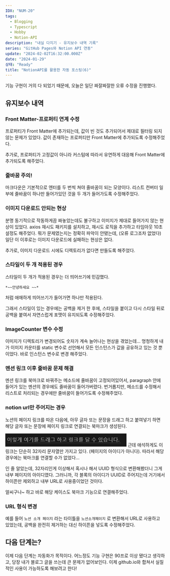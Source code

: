 ```yaml
---
IDX: "NUM-20"
tags:
  - Blogging
  - Typescript
  - Hobby
  - Notion-API
description: "내실 다지기 - 유지보수 내역 기록"
series: "GitHub Pages와 Notion API 연동"
update: "2024-02-02T16:32:00.000Z"
date: "2024-01-29"
상태: "Ready"
title: "NotionAPI를 활용한 자동 포스팅(6)"
---
```

기능 구현이 거의 다 되었기 때문에, 오늘은 일단 짜잘짜잘한 오류 수정을 진행했다. 

## 유지보수 내역

### Front Matter-프로퍼티 연계 수정

프로퍼티가 Front Matter에 추가되는데, 값이 빈 것도 추가되어서 제대로 필터링 되지 않는 문제가 있었다. 값이 존재하는 프로퍼티만 Front Matter에 추가되도록 수정해주었다. 

추가로, 프로퍼티가 고정값이 아니라 커스텀에 따라서 유연하게 대응해 Front Matter에 추가되도록 해주었다. 

### 줄바꿈 주의!

마크다운은 기본적으로 엔터를 두 번씩 쳐야 줄바꿈이 되는 모양이다. 리스트 컨버터 일부에 줄바꿈이 하나만 들어가있던 것을 두 개가 들어가도록 수정해주었다. 

### 이미지 다운로드 안되는 현상

분명 동기적으로 작동하게끔 짜놓았는데도 불구하고 이미지가 제대로 들어가지 않는 현상이 있었다.  axios 재시도 패키지를 설치하고, 재시도 로직을 추가하고 타임아웃 10초 설정도 해주었다. 뭐가 문제였는지는 정확히 파악이 안됐는데, (오류 로그조차 없었다) 일단 이 이후로는 이미지 다운로드에 실패하는 현상은 없다. 

추가로, 이미지 다운로드 시에도 디렉토리가 없다면 만들도록 해주었다. 

### 스타일이 두 개 적용된 경우 

스타일이 두 개가 적용된 경우는 더 띄어쓰기에 민감했다. 

```plain text
*~~안녕하세요 ~~*
```

처럼 애매하게 띄어쓰기가 들어가면 하나만 적용된다. 

그래서 스타일이 있는 경우에는 공백을 제거 한 후에, 스타일을 붙이고 다시 스타일 뒤로 공백을 붙여서 자연스럽게 포맷이 유지되도록 수정해주었다. 

### ImageCounter 변수 수정

이미지가 디렉토리가 변경되어도 숫자가 계속 늘어나는 현상을 겪었는데… 멍청하게 내가 이미지 카운터를 static 변수로 선언해서 모든 인스턴스가 값을 공유하고 있는 것 뿐이었다. 바로 인스턴스 변수로 변경 해주었다. 

### 멘션 링크 이후 줄바꿈 문제 해결

멘션 링크를 북마크로 바꿔주는 메소드에 줄바꿈이 고정되어있어서, paragraph 안에 들어가 있는 멘션의 경우에도 줄바꿈이 들어가버렸다. 번거롭지만, 메소드를 수정해서 리스트로 처리되는 경우에만 줄바꿈이 들어가도록 수정해주었다. 

### notion url만 주어지는 경우

노션의 페이지 링크를 따온 다음에, 아무 글자 또는 문장을 드래그 하고 붙여넣기 하면 해당 글자 또는 문장에 페이지 링크로 연결되는 북마크가 생성된다. 

![이렇게, 이 하이퍼링크는 노션 내부의 모 페이지로 연결된다. /xxxx… 만의 주소를 갖고 있다. ](image1.png)
근데 애석하게도 이 링크는 단순히 32자리 문자열만 가지고 있다. (페이지의 아이디가 아니다). 따라서 해당 경우에는 북마크를 연결할 수가 없었다… 

인 줄 알았는데, 32자리인게 이상해서 혹시나 해서 UUID 형식으로 변환해봤더니 그게 내부 페이지의 아이디였다. 그러니까, 각 블록의 아이디가 UUID로 주어지는데 거기에서 하이픈만 제외하고 내부 URL로 사용중이었던 것이다. 

얼씨구나~ 하고 바로 해당 케이스도 북마크 기능으로 연결해주었다. 

### URL 형식 변경

예를 들어 `노션 소개 페이지` 라는 타이틀을 `노션소개페이지` 로 변환해서 URL로 사용하고 있었는데, 공백을 완전히 제거하는 대신 하이픈을 넣도록 수정해주었다. 

## 다음 단계는? 

이제 다음 단계는 자동화가 목적이다. 어느정도 기능 구현은 90프로 이상 됐다고 생각하고, 당장 내가 블로그 글을 쓰는데 큰 문제가 없어보인다. 이제 github.io와 합쳐서 실질적인 사용이 가능하도록 해보려고 한다!

